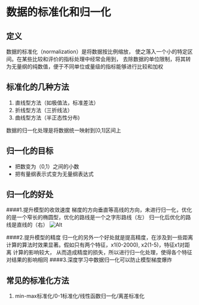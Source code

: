 # 数据的标准化和归一化
## 定义
数据的标准化（normalization）是将数据按比例缩放， 使之落入一个小的特定区间。在某些比较和评价的指标处理中经常会用到，
去除数据的单位限制，将其转为无量纲的纯数值，便于不同单位或量级的指标能够进行比较和加权
## 标准化的几种方法
1. 直线型方法（如极值法，标准差法）
2. 折线型方法（三折线法）
3. 曲线型方法（半正态性分布) 

 数据的归一化处理是将数据统一映射到[0,1]区间上
## 归一化的目标
 - 把数变为（0,1）之间的小数
 - 把有量纲表示式变为无量纲表达式
## 归一化的好处
 ####1.提升模型的收敛速度
 梯度的方向垂直等高线的方向，未进行归一化，优化的是一个窄长的椭圆型，优化的路线是一个之字形路线（左）
 归一化后优化的路线是直线的（右）
 ![Alt](https://images2015.cnblogs.com/blog/743682/201511/743682-20151108152327539-2039269197.png)
 
 ####2.提升模型的精度
 归一化的另外一个好处就是提高精度，在涉及到一些距离计算的算法时效果显著。假如只有两个特征，x1(0-2000), x2(1-5)，特征x1对距离
 计算的影响较大， 从而造成精度的损失，所以进行归一化处理，使得各个特征对结果的影响相同
 ####3.深度学习中数据归一化可以防止模型梯度爆炸
## 常见的标准化方法
 1. min-max标准化/0-1标准化/线性函数归一化/离差标准化
 
